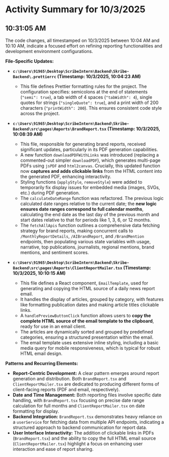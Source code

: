 # Activity Summary for 10/3/2025

## 10:31:05 AM
The code changes, all timestamped on 10/3/2025 between 10:04 AM and 10:10 AM, indicate a focused effort on refining reporting functionalities and development environment configurations.

**File-Specific Updates:**

*   **`c:\Users\91965\Desktop\ScribeIntern\Backend\Skribe-Backend\.prettierrc` (Timestamp: 10/3/2025, 10:04:23 AM)**
    *   This file defines Prettier formatting rules for the project. The configuration specifies: semicolons at the end of statements (`"semi": true`), a tab width of 4 spaces (`"tabWidth": 4`), single quotes for strings (`"singleQuote": true`), and a print width of 200 characters (`"printWidth": 200`). This ensures consistent code style across the project.

*   **`c:\Users\91965\Desktop\ScribeIntern\Backend\Skribe-Backend\src\pages\Reports\BrandReport.tsx` (Timestamp: 10/3/2025, 10:08:39 AM)**
    *   This file, responsible for generating brand reports, received significant updates, particularly in its PDF generation capabilities.
    *   A new function `downloadPDFWithLinks` was introduced (replacing a commented-out simpler `downloadPDF`), which generates multi-page PDFs using `jsPDF` and `html2canvas`. Crucially, this updated function now **captures and adds clickable links** from the HTML content into the generated PDF, enhancing interactivity.
    *   Styling functions (`applyStyle`, `removeStyle`) were added to temporarily fix display issues for embedded media (images, SVGs, etc.) during PDF generation.
    *   The `calculateDateRange` function was refactored. The previous logic calculated date ranges relative to the current date; the **new logic ensures date ranges correspond to full calendar months**, calculating the end date as the last day of the previous month and start dates relative to that for periods like 1, 3, 6, or 12 months.
    *   The `fetchAllApis` function outlines a comprehensive data fetching strategy for brand reports, making concurrent calls to `/MonthlyReportDetails`, `/AIBrandReport`, and `/BrandMention` endpoints, then populating various state variables with usage, narrative, top publications, journalists, regional mentions, brand mentions, and sentiment scores.

*   **`c:\Users\91965\Desktop\ScribeIntern\Backend\Skribe-Backend\src\pages\Reports\ClientReportMailer.tsx` (Timestamp: 10/3/2025, 10:10:15 AM)**
    *   This file defines a React component, `EmailTemplate`, used for generating and copying the HTML source of a daily news report email.
    *   It handles the display of articles, grouped by category, with features like formatting publication dates and making article titles clickable links.
    *   A `handlePreviewButtonClick` function allows users to **copy the complete HTML source of the email template to the clipboard**, ready for use in an email client.
    *   The articles are dynamically sorted and grouped by predefined categories, ensuring a structured presentation within the email.
    *   The email template uses extensive inline styling, including a basic media query for mobile responsiveness, which is typical for robust HTML email design.

**Patterns and Recurring Elements:**

*   **Report-Centric Development:** A clear pattern emerges around report generation and distribution. Both `BrandReport.tsx` and `ClientReportMailer.tsx` are dedicated to producing different forms of client-facing reports (PDF and email, respectively).
*   **Date and Time Management:** Both reporting files involve specific date handling, with `BrandReport.tsx` focusing on precise date range calculation for full months and `ClientReportMailer.tsx` on date formatting for display.
*   **Backend Integration:** `BrandReport.tsx` demonstrates heavy reliance on a `userService` for fetching data from multiple API endpoints, indicating a structured approach to backend communication for report data.
*   **User Interface Interactivity:** The addition of clickable links in PDFs (`BrandReport.tsx`) and the ability to copy the full HTML email source (`ClientReportMailer.tsx`) highlight a focus on enhancing user interaction and ease of report sharing.